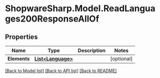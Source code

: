 # ShopwareSharp.Model.ReadLanguages200ResponseAllOf

## Properties

Name | Type | Description | Notes
------------ | ------------- | ------------- | -------------
**Elements** | [**List&lt;Language&gt;**](Language.md) |  | [optional] 

[[Back to Model list]](../README.md#documentation-for-models) [[Back to API list]](../README.md#documentation-for-api-endpoints) [[Back to README]](../README.md)

